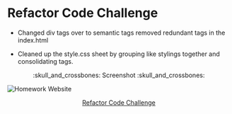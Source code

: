 # **Refactor Code Challenge**

- Changed div tags over to semantic tags removed redundant tags in the index.html

- Cleaned up the style.css sheet by grouping like stylings together and consolidating tags.

<div align="center" > :skull_and_crossbones: Screenshot :skull_and_crossbones:</div>

![Homework Website](assets/images/code-refactor.png)

<div align="center">
<a href="https://jbyrd126.github.io/refactor-code/">Refactor Code Challenge</a>
</div>
